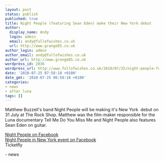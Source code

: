 ```yaml
---
layout: post
status: publish
published: true
title: Night People (featuring Sean Eden) make their New York debut
author:
  display_name: Andy
  login: admin
  email: andy@fullofwishes.co.uk
  url: http://www.grange85.co.uk
author_login: admin
author_email: andy@fullofwishes.co.uk
author_url: http://www.grange85.co.uk
wordpress_id: 2036
wordpress_url: http://www.fullofwishes.co.uk/2010/07/25/night-people-featuring-sean-eden-make-their-new-york-debut/
date: '2010-07-25 07:58:18 +0100'
date_gmt: '2010-07-25 06:58:18 +0100'
categories:
- news
- after luna
tags: []
---
```

<div>Matthew Buzzell&#039;s band Night People will be making it&#039;s New York  debut on <span class="removed_link" title="http://www.ticketfly.com/tickets/event-details/?tfly_event_id=12997">31 July at The Rock Shop</span>. Matthew was the film-maker responsible for the Luna documentary Tell Me Do You Miss Me and Night People also features Sean Eden on guitar.
<p /> <a href="http://www.facebook.com/pages/Night-People/114149931940413">Night People on Facebook</a><br /><a href="http://www.facebook.com/home.php?#%21/event.php?eid=141509475875675&amp;index=1">Night People in New York event on Facebook</a><br /> <span class="removed_link" title="http://www.ticketfly.com/tickets/event-details/?tfly_event_id=12997">Ticketfly</span>
<p /><a href='http://posterous.com/getfile/files.posterous.com/ahfow/eEiAkjEybdgmnoJyplszvckpfJxlvbGhkiCsAdhayJdrxJiJgxkbxiCzdvtm/media_httpsphotosakfb_GmJgl.jpg.scaled1000.jpg'></a>
- news
</p></div>
